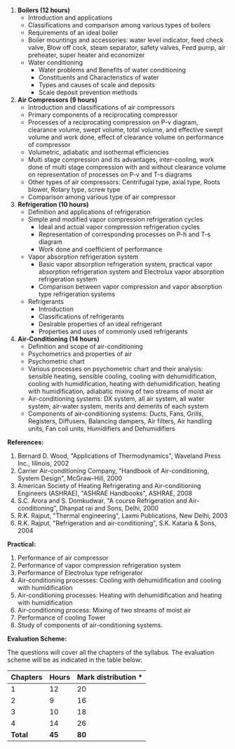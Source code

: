 1. **Boilers (12 hours)**
    - Introduction and applications
    - Classifications and comparison among various types of boilers
    - Requirements of an ideal boiler
    - Boiler mountings and accessories: water level indicator, feed check valve, Blow off cock, steam separator, safety valves, Feed pump, air preheater, super heater and economizer
    - Water conditioning
        - Water problems and Benefits of water conditioning
        - Constituents and Characteristics of water
        - Types and causes of scale and deposits
        - Scale deposit prevention methods
2. **Air Compressors (9 hours)**
    - Introduction and classifications of air compressors
    - Primary components of a reciprocating compressor
    - Processes of a reciprocating compression on P-v diagram, clearance volume, swept volume, total volume, and effective swept volume and work done, effect of clearance volume on performance of compressor
    - Volumetric, adiabatic and isothermal efficiencies
    - Multi stage compression and its advantages, inter-cooling, work done of multi stage compression with and without clearance volume on representation of processes on P-v and T-s diagrams
    - Other types of air compressors: Centrifugal type, axial type, Roots blower, Rotary type, screw type
    - Comparison among various type of air compressor
3. **Refrigeration (10 hours)**
    - Definition and applications of refrigeration
    - Simple and modified vapor compression refrigeration cycles
        - Ideal and actual vapor compression refrigeration cycles
        - Representation of corresponding processes on P-h and T-s diagram
        - Work done and coefficient of performance
    - Vapor absorption refrigeration system
        - Basic vapor absorption refrigeration system, practical vapor absorption refrigeration system and Electrolux vapor absorption refrigeration system
        - Comparison between vapor compression and vapor absorption type refrigeration systems
    - Refrigerants
        - Introduction
        - Classifications of refrigerants
        - Desirable properties of an ideal refrigerant
        - Properties and uses of commonly used refrigerants
4. **Air-Conditioning (14 hours)**
    - Definition and scope of air-conditioning
    - Psychometrics and properties of air
    - Psychometric chart
    - Various processes on psychometric chart and their analysis: sensible heating, sensible cooling, cooling with dehumidification, cooling with humidification, heating with dehumidification, heating with humidification, adiabatic mixing of two streams of moist air
    - Air-conditioning systems: DX system, all air system, all water system, air-water system, merits and demerits of each system
    - Components of air-conditioning systems: Ducts, Fans, Grills, Registers, Diffusers, Balancing dampers, Air filters, Air handling units, Fan coil units, Humidifiers and Dehumidifiers

**References:**

1. Bernard D. Wood, "Applications of Thermodynamics", Waveland Press Inc., Illinois, 2002
2. Carrier Air-conditioning Company, "Handbook of Air-conditioning, System Design", McGraw-Hill, 2000
3. American Society of Heating Refrigerating and Air-conditioning Engineers (ASHRAE), "ASHRAE Handbooks", ASHRAE, 2008
4. S.C. Arora and S. Domkudwar, "A course Refrigeration and Air-conditioning", Dhanpat rai and Sons, Delhi, 2000
5. R.K. Rajput, "Thermal engineering", Laxmi Publications, New Delhi, 2003
6. R.K. Rajput, "Refrigeration and air-conditioning", S.K. Kataria & Sons, 2004

**Practical:**

1. Performance of air compressor
2. Performance of vapor compression refrigeration system
3. Performance of Electrolux type refrigerator
4. Air-conditioning processes: Cooling with dehumidification and cooling with humidification
5. Air-conditioning processes: Heating with dehumidification and heating with humidification
6. Air-conditioning process: Mixing of two streams of moist air
7. Performance of cooling Tower
8. Study of components of air-conditioning systems.

**Evaluation Scheme:**

The questions will cover all the chapters of the syllabus. The evaluation scheme will be as indicated in the table below:

| Chapters  | Hours  | Mark distribution * |
| --------- | ------ | ------------------- |
| 1         | 12     | 20                  |
| 2         | 9      | 16                  |
| 3         | 10     | 18                  |
| 4         | 14     | 26                  |
| **Total** | **45** | **80**              |
